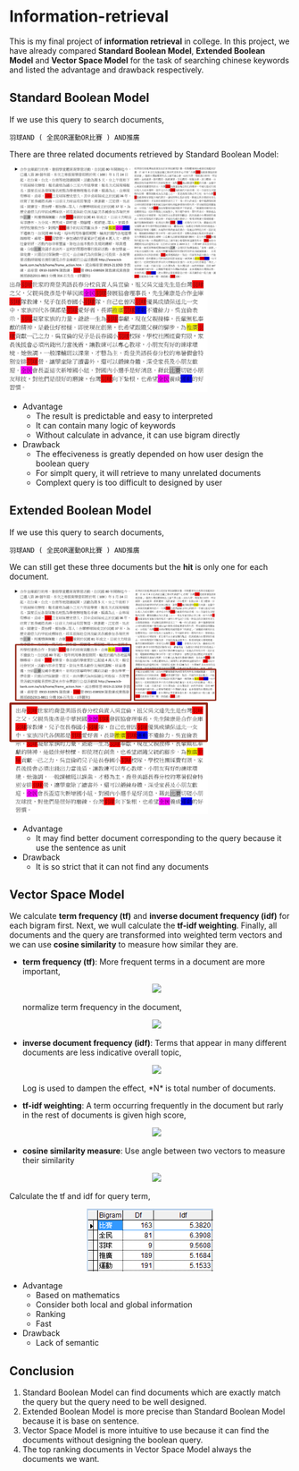 # Information-retrieval
This is my final project of **information retrieval** in college. In this project, we have already compared **Standard Boolean Model**, **Extended Boolean Model** and **Vector Space Model** for the task of searching chinese keywords and listed the advantage and drawback respectively.

## Standard Boolean Model
If we use this query to search documents,
```
羽球AND ( 全民OR運動OR比賽 ) AND推廣
```
There are three related documents retrieved by Standard Boolean Model:
<p>
<img height="200" src="https://github.com/ChienKangLu/Information-Retrieval/blob/master/Standard%20Boolean%20Model%20example/Standard%20Boolean%20Model1.jpg" />
  
<img height="200" src="https://github.com/ChienKangLu/Information-Retrieval/blob/master/Standard%20Boolean%20Model%20example/Standard%20Boolean%20Model2.jpg" />

<img height="200" src="https://github.com/ChienKangLu/Information-Retrieval/blob/master/Standard%20Boolean%20Model%20example/Standard%20Boolean%20Model3.jpg" />
</p>

+ Advantage
  + The result is predictable and easy to interpreted
  + It can contain many logic of keywords
  + Without calculate in advance, it can use bigram directly
+ Drawback
  + The effeciveness is greatly depended on how user design the boolean query
  + For simplt query, it will retrieve to many unrelated documents
  + Complext query is too difficult to designed by user
  
## Extended Boolean Model
If we use this query to search documents,
```
羽球AND ( 全民OR運動OR比賽 ) AND推廣
```
We can still get these three documents but the **hit** is only one for each document.
<p>
<img height="200" src="https://github.com/ChienKangLu/Information-Retrieval/blob/master/Extended%20Boolean%20Model%20example/Extended%20Boolean%20Model%20exp1.png" />
  
<img height="200" src="https://github.com/ChienKangLu/Information-Retrieval/blob/master/Extended%20Boolean%20Model%20example/Extended%20Boolean%20Model%20exp2.png" />

<img height="200" src="https://github.com/ChienKangLu/Information-Retrieval/blob/master/Extended%20Boolean%20Model%20example/Extended%20Boolean%20Model%20exp3.png" />
</p>

+ Advantage
  + It may find better document corresponding to the query because it use the sentence as unit
+ Drawback
  + It is so strict that it can not find any documents

## Vector Space Model
We calculate **term frequency (tf)** and **inverse document frequency (idf)** for each bigram first. Next, we wull calculate the **tf-idf weighting**. Finally, all documents and the query are transformed into weighted term vectors and we can use **cosine similarity** to measure how similar they are.
+ **term frequency (tf)**: More frequent terms in a document are more important,<br/>

  <p align="center">
  <img src="https://latex.codecogs.com/svg.latex?f_i_j%20%3D%20%24%20frequency%20of%20term%20%24%20i%20%24%20in%20document%20%24%20j" />
  </p>
  normalize term frequency in the document,<br/>
  <p align="center">
  <img src="https://latex.codecogs.com/svg.latex?tf_i_j%20%3D%20f_i_j/max_i%5C%7B%7Bf_i_j%7D%5C%7D" />
  </p>
+ **inverse document frequency (idf)**: Terms that appear in many different documents are less indicative overall topic,<br/>
  <p align="center">
  <img src="https://latex.codecogs.com/svg.latex?%5Cbegin%7Bmatrix%7D%20df_i%26%20%3D%26%24document%20frequency%20of%20term%20%24i%20%5C%5C%20%26%20%3D%26%20%24numberof%20documents%20containing%20term%20%24i%20%5C%5C%20idf_i%20%26%20%3D%20%26%20%24inverse%20document%20frequency%20of%20term%20%24%20i%20%5C%5C%20%26%20%3D%20%26%20log_2%5C%28N/df_i%5C%29%20%5Cend%7Bmatrix%7D" />
  </p>
  Log is used to dampen the effect, *N* is total number of documents.
+ **tf-idf weighting**: A term occurring frequently in the document but rarly in the rest of documents is given high score,
  <p align="center">
  <img src="https://latex.codecogs.com/svg.latex?w_i_j%3Dtf_i_j%20idf_i%20%3D%20tf_i_jlog_2%5C%28N/df_i%20%5C%29" />
  </p>
+ **cosine similarity measure**: Use angle between two vectors to measure their similarity
  <p align="center">
  <img src="https://latex.codecogs.com/svg.latex?CosSim%28%5Ctextbf%7B%5Ctextit%7Bd%7D%7D_%5Ctextbf%7B%5Ctextit%7Bj%7D%7D%2C%5Ctextbf%7B%5Ctextit%7Bq%7D%7D%29%3D%5Cfrac%7B%5Ctextbf%7B%5Ctextit%7Bd%7D%7D_%5Ctextbf%7B%5Ctextit%7Bj%7D%7D%5Ccdot%20%5Ctextbf%7B%5Ctextit%7Bq%7D%7D%7D%7B%20%5Cleft%20%7C%20%5Ctextbf%7B%5Ctextit%7Bd%7D%7D_%5Ctextbf%7B%5Ctextit%7Bj%7D%7D%20%5Cright%20%7C%20%5Ccdot%20%5Cleft%20%7C%20%5Ctextbf%7B%5Ctextit%7Bq%7D%7D%20%5Cright%20%7C%7D%3D%5Cfrac%7B%5Csum_%7Bi%3D1%7D%5E%7Bt%7D%28w_i_j%5Ccdot%20w_i_q%29%7D%7B%5Csqrt%7B%5Csum_%7Bi%3D1%7D%5E%7Bt%7Dw_i_j%5E2%5Ccdot%20%5Csum_%7Bi%3D1%7D%5E%7Bt%7Dw_i_q%5E2%7D%7D" />
  </p>
  
Calculate the tf and idf for query term,
<p align="center">
  <img src="https://github.com/ChienKangLu/Information-Retrieval/blob/master/Vector%20Space%20Model_example/vector%20space%20model_example1.png" />
</p>

+ Advantage
  + Based on mathematics
  + Consider both local and global information
  + Ranking
  + Fast
+ Drawback
  + Lack of semantic
  
## Conclusion
1. Standard Boolean Model can find documents which are exactly match the query but the query need to be well designed.
2. Extended Boolean Model is more precise than Standard Boolean Model because it is base on sentence.
3. Vector Space Model is more intuitive to use because it can find the documents without designing the boolean query.
4. The top ranking documents in Vector Space Model always the documents we want.



  
  


